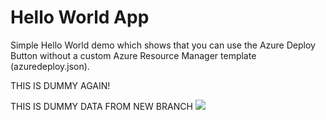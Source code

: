 # Hello World App

Simple Hello World demo which shows that you can use the Azure Deploy Button without a custom Azure Resource Manager template (azuredeploy.json).

THIS IS DUMMY AGAIN!

THIS IS DUMMY DATA FROM NEW BRANCH
<a href="https://azuredeploy.net" target="_blank"><img src="http://azuredeploy.net/deploybutton.png"/></a>
